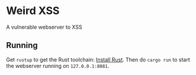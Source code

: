 # Weird XSS
A vulnerable webserver to XSS

## Running
Get `rustup` to get the Rust toolchain: [Install Rust](https://doc.rust-lang.org/book/ch01-01-installation.html).
Then do `cargo run` to start the webserver running on `127.0.0.1:8081`.
